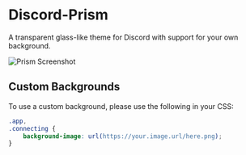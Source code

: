 # Discord-Prism
A transparent glass-like theme for Discord with support for your own background.

![Prism Screenshot](https://i.stole-a-me.me/c2c6fc.jpg)

## Custom Backgrounds
To use a custom background, please use the following in your CSS:

```css
.app,
.connecting {
    background-image: url(https://your.image.url/here.png);
}
```
